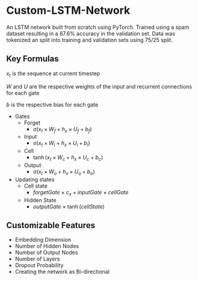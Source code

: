 # Custom-LSTM-Network
An LSTM network built from scratch using PyTorch. Trained using a spam dataset resulting in a 87.6% accuracy in the validation set. Data was tokenized an split into training and validation sets using 75/25 split.
## Key Formulas
$x_t$ is the sequence at current timestep

$W$ and $U$ are the respective weights of the input and recurrent connections for each gate

$b$ is the respective bias for each gate

- Gates
	- Forget 
		- $\sigma (x_t \times W_f + h_x \times U_f + b_f)$
	- Input 
		- $\sigma (x_t \times W_i + h_x \times U_i + b_i)$
	- Cell 
		- $\tanh(x_t \times W_c + h_x \times U_c + b_c)$
	- Output 
		- $\sigma (x_t \times W_o + h_x \times U_o + b_o)$
- Updating states
	- Cell state
		- $forgetGate \times c_x + inputGate \times cellGate$
	- Hidden State
		- $outputGate \times \tanh(cellState)$
## Customizable Features
- Embedding Dimension
- Number of Hidden Nodes
- Number of Output Nodes
- Number of Layers 
- Dropout Probability
- Creating the network as Bi-directional
